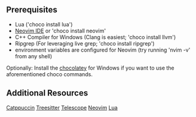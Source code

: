 ## Prerequisites

- Lua ('choco install lua')
- [Neovim IDE](https://neovim.io/) or 'choco install neovim'
- C++ Compiler for Windows (Clang is easiest; 'choco install llvm')
- Ripgrep (For leveraging live grep; 'choco install ripgrep')
- environment variables are configured for Neovim (try running 'nvim -v' from any shell)

Optionally: Install the [chocolatey](https://docs.chocolatey.org/en-us/choco/setup/) for Windows if you want to use the aforementioned choco commands.

## Additional Resources

[Catppuccin](https://github.com/catppuccin/nvim)
[Treesitter](https://github.com/nvim-treesitter/nvim-treesitter)
[Telescope](https://github.com/nvim-telescope/telescope.nvim)
[Neovim](https://neovim.io/)
[Lua](https://www.lua.org/)
